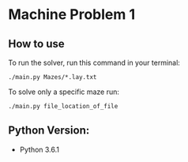 # Machine Problem 1

## How to use

To run the solver, run this command in your terminal:

```
./main.py Mazes/*.lay.txt
```

To solve only a specific maze run:

```
./main.py file_location_of_file
```

## Python Version:

 - Python 3.6.1
